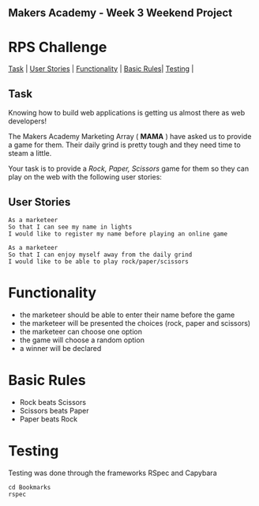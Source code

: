 ## Makers Academy - Week 3 Weekend Project

# RPS Challenge

[Task](#Task) | [User Stories](#stories) | [Functionality](#Functionality) | [Basic Rules](#Rules)| [Testing](#Testing) |

Task
----

Knowing how to build web applications is getting us almost there as web developers!

The Makers Academy Marketing Array ( **MAMA** ) have asked us to provide a game for them. Their daily grind is pretty tough and they need time to steam a little.

Your task is to provide a _Rock, Paper, Scissors_ game for them so they can play on the web with the following user stories:

## <a name="stories">User Stories</a>

```
As a marketeer
So that I can see my name in lights
I would like to register my name before playing an online game

As a marketeer
So that I can enjoy myself away from the daily grind
I would like to be able to play rock/paper/scissors
```

# Functionality

- the marketeer should be able to enter their name before the game
- the marketeer will be presented the choices (rock, paper and scissors)
- the marketeer can choose one option
- the game will choose a random option
- a winner will be declared

# <a name="Rules">Basic Rules</a>

- Rock beats Scissors
- Scissors beats Paper
- Paper beats Rock

# Testing

Testing was done through the frameworks RSpec and Capybara

```
cd Bookmarks
rspec
```
